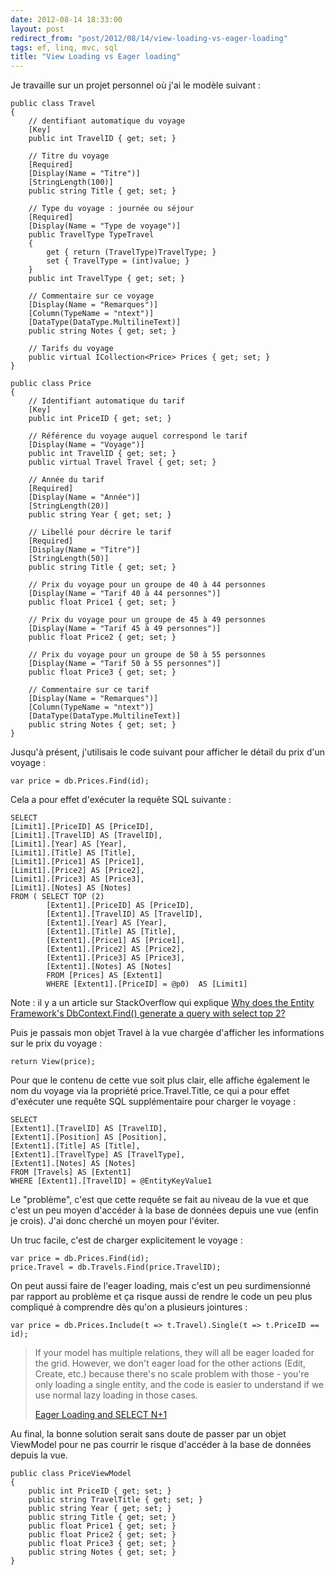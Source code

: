 ```yaml
---
date: 2012-08-14 18:33:00
layout: post
redirect_from: "post/2012/08/14/view-loading-vs-eager-loading"
tags: ef, linq, mvc, sql
title: "View Loading vs Eager loading"
---
```


Je travaille sur un projet personnel où j'ai le modèle suivant :

```
public class Travel
{
    // dentifiant automatique du voyage
    [Key]
    public int TravelID { get; set; }

    // Titre du voyage
    [Required]
    [Display(Name = "Titre")]
    [StringLength(100)]
    public string Title { get; set; }

    // Type du voyage : journée ou séjour
    [Required]
    [Display(Name = "Type de voyage")]
    public TravelType TypeTravel
    {
        get { return (TravelType)TravelType; }
        set { TravelType = (int)value; }
    }
    public int TravelType { get; set; }

    // Commentaire sur ce voyage
    [Display(Name = "Remarques")]
    [Column(TypeName = "ntext")]
    [DataType(DataType.MultilineText)]
    public string Notes { get; set; }

    // Tarifs du voyage
    public virtual ICollection<Price> Prices { get; set; }
}

public class Price
{
    // Identifiant automatique du tarif
    [Key]
    public int PriceID { get; set; }

    // Référence du voyage auquel correspond le tarif
    [Display(Name = "Voyage")]
    public int TravelID { get; set; }
    public virtual Travel Travel { get; set; }

    // Année du tarif
    [Required]
    [Display(Name = "Année")]
    [StringLength(20)]
    public string Year { get; set; }

    // Libellé pour décrire le tarif
    [Required]
    [Display(Name = "Titre")]
    [StringLength(50)]
    public string Title { get; set; }

    // Prix du voyage pour un groupe de 40 à 44 personnes
    [Display(Name = "Tarif 40 à 44 personnes")]
    public float Price1 { get; set; }

    // Prix du voyage pour un groupe de 45 à 49 personnes
    [Display(Name = "Tarif 45 à 49 personnes")]
    public float Price2 { get; set; }

    // Prix du voyage pour un groupe de 50 à 55 personnes
    [Display(Name = "Tarif 50 à 55 personnes")]
    public float Price3 { get; set; }

    // Commentaire sur ce tarif
    [Display(Name = "Remarques")]
    [Column(TypeName = "ntext")]
    [DataType(DataType.MultilineText)]
    public string Notes { get; set; }
}
```

Jusqu'à présent, j'utilisais le code suivant pour afficher le détail du prix
d'un voyage :

```
var price = db.Prices.Find(id);
```

Cela a pour effet d'exécuter la requête SQL suivante :

```
SELECT
[Limit1].[PriceID] AS [PriceID],
[Limit1].[TravelID] AS [TravelID],
[Limit1].[Year] AS [Year],
[Limit1].[Title] AS [Title],
[Limit1].[Price1] AS [Price1],
[Limit1].[Price2] AS [Price2],
[Limit1].[Price3] AS [Price3],
[Limit1].[Notes] AS [Notes]
FROM ( SELECT TOP (2)
        [Extent1].[PriceID] AS [PriceID],
        [Extent1].[TravelID] AS [TravelID],
        [Extent1].[Year] AS [Year],
        [Extent1].[Title] AS [Title],
        [Extent1].[Price1] AS [Price1],
        [Extent1].[Price2] AS [Price2],
        [Extent1].[Price3] AS [Price3],
        [Extent1].[Notes] AS [Notes]
        FROM [Prices] AS [Extent1]
        WHERE [Extent1].[PriceID] = @p0)  AS [Limit1]
```

Note : il y a un article sur StackOverflow qui
explique [Why
does the Entity Framework's DbContext.Find() generate a query with select top
2?](http://stackoverflow.com/a/7823952/17316)

Puis je passais mon objet Travel à la vue chargée d'afficher les
informations sur le prix du voyage :

```
return View(price);
```

Pour que le contenu de cette vue soit plus clair, elle affiche également le
nom du voyage via la propriété price.Travel.Title, ce qui a pour effet
d'exécuter une requête SQL supplémentaire pour charger le voyage :

```
SELECT
[Extent1].[TravelID] AS [TravelID],
[Extent1].[Position] AS [Position],
[Extent1].[Title] AS [Title],
[Extent1].[TravelType] AS [TravelType],
[Extent1].[Notes] AS [Notes]
FROM [Travels] AS [Extent1]
WHERE [Extent1].[TravelID] = @EntityKeyValue1
```

Le "problème", c'est que cette requête se fait au niveau de la vue et que
c'est un peu moyen d'accéder à la base de données depuis une vue (enfin je
crois). J'ai donc cherché un moyen pour l'éviter.

Un truc facile, c'est de charger explicitement le voyage :

```
var price = db.Prices.Find(id);
price.Travel = db.Travels.Find(price.TravelID);
```

On peut aussi faire de l'eager loading, mais c'est un peu surdimensionné par
rapport au problème et ça risque aussi de rendre le code un peu plus compliqué
à comprendre dès qu'on a plusieurs jointures :

```
var price = db.Prices.Include(t => t.Travel).Single(t => t.PriceID == id);
```

> If your model has multiple relations, they will all be eager loaded for the
> grid. However, we don't eager load for the other actions (Edit, Create, etc.)
> because there's no scale problem with those - you're only loading a single
> entity, and the code is easier to understand if we use normal lazy loading in
> those cases.
> 
> [Eager Loading and SELECT N+1](http://blog.stevensanderson.com/2011/01/28/mvcscaffolding-one-to-many-relationships/)

Au final, la bonne solution serait sans doute de passer par un objet
ViewModel pour ne pas courrir le risque d'accéder à la base de données depuis
la vue.

```
public class PriceViewModel
{
    public int PriceID { get; set; }
    public string TravelTitle { get; set; }
    public string Year { get; set; }
    public string Title { get; set; }
    public float Price1 { get; set; }
    public float Price2 { get; set; }
    public float Price3 { get; set; }
    public string Notes { get; set; }
}
```
